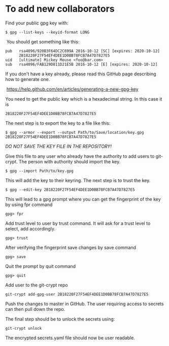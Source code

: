 # To add new collaborators

Find your public gpg key with:

```
$ gpg --list-keys --keyid-format LONG
```

​	You should get something like this:

```
pub   rsa4096/920B3F64DC2C699A 2016-10-12 [SC] [expires: 2020-10-12]
      2B18220F27F54EF4DEE1D0BB78FCB7A47D7827E5
uid   [ultimate] Mickey Mouse <foo@bar.com>
sub   rsa4096/FAB129D811D21E5B 2016-10-12 [E] [expires: 2020-10-12]
```

If you don't have a key already, please read this GitHub page describing how to generate one.

​    https://help.github.com/en/articles/generating-a-new-gpg-key

You need to get the public key which is a hexadecimal string. In this case it is

```
2B18220F27F54EF4DEE1D0BB78FCB7A47D7827E5
```


The next step is to export the key to a file like this:

```
$ gpg --armor --export --output Path/to/Save/location/key.gpg 2B18220F27F54EF4DEE1D0BB78FCB7A47D7827E5
```

*DO NOT SAVE THE KEY FILE IN THE REPOSITORY!*

Give this file to any user who already have the authority to add users to git-crypt.
The person with authority should import the key.

    $ gpg --import Path/to/key.gpg

This will add the key to their keyring.  The next step is to trust the key.

    $ gpg --edit-key 2B18220F27F54EF4DEE1D0BB78FCB7A47D7827E5

This will lead to a gpg prompt where you can get the fingerprint of the key by using fpr command

    gpg> fpr

Add trust level to user by trust command. It will ask for a trust level to select, add accordingly.

    gpg> trust

After verifying the fingerprint save changes by save command

    gpg> save

Quit the prompt by quit command

    gpg> quit

Add user to the git-crypt repo

    git-crypt add-gpg-user 2B18220F27F54EF4DEE1D0BB78FCB7A47D7827E5

Push the changes to master in GitHub. The user requiring access to secrets can then pull down the repo.

The final step should be to unlock the secrets using:

    git-crypt unlock

The encrypted secrets.yaml file should now be user readable.